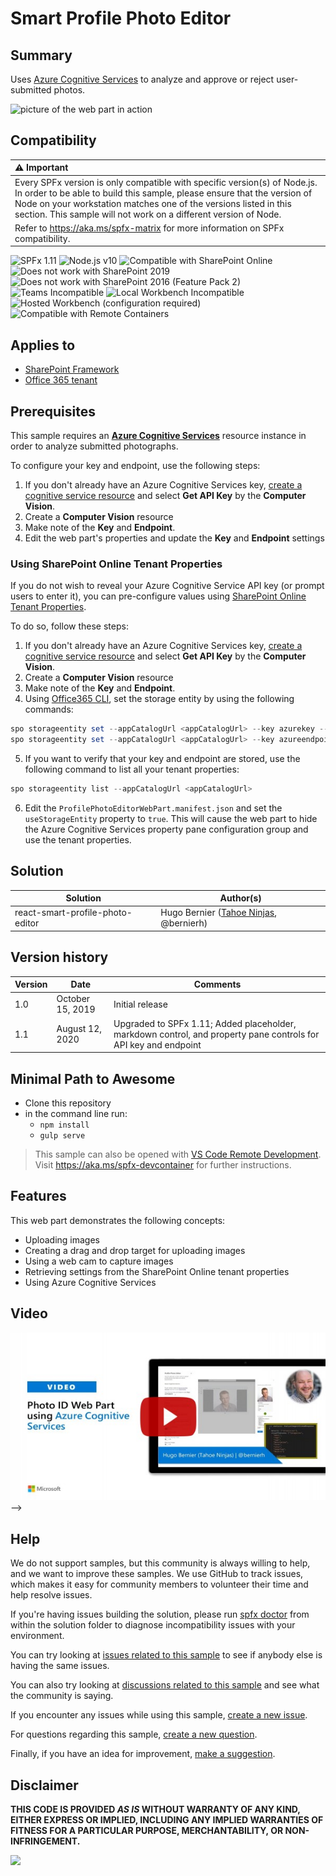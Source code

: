 # Smart Profile Photo Editor

## Summary

Uses [Azure Cognitive Services](https://azure.microsoft.com/en-us/services/cognitive-services/) to analyze and approve or reject user-submitted photos.

![picture of the web part in action](./assets/WebPartPreview.gif)

## Compatibility

| :warning: Important          |
|:---------------------------|
| Every SPFx version is only compatible with specific version(s) of Node.js. In order to be able to build this sample, please ensure that the version of Node on your workstation matches one of the versions listed in this section. This sample will not work on a different version of Node.|
|Refer to <https://aka.ms/spfx-matrix> for more information on SPFx compatibility.   |

![SPFx 1.11](https://img.shields.io/badge/SPFx-1.11.0-green.svg)
![Node.js v10](https://img.shields.io/badge/Node.js-v10-green.svg)
![Compatible with SharePoint Online](https://img.shields.io/badge/SharePoint%20Online-Compatible-green.svg)
![Does not work with SharePoint 2019](https://img.shields.io/badge/SharePoint%20Server%202019-Incompatible-red.svg "SharePoint Server 2019 requires SPFx 1.4.1 or lower")
![Does not work with SharePoint 2016 (Feature Pack 2)](https://img.shields.io/badge/SharePoint%20Server%202016%20(Feature%20Pack%202)-Incompatible-red.svg "SharePoint Server 2016 Feature Pack 2 requires SPFx 1.1")
![Teams Incompatible](https://img.shields.io/badge/Teams-Incompatible-lightgrey.svg)
![Local Workbench Incompatible](https://img.shields.io/badge/Local%20Workbench-Incompatible-red.svg "This solution requires access to the storage entity, which is only available on hosted pages")
![Hosted Workbench (configuration required)](https://img.shields.io/badge/Hosted%20Workbench-Compatible%20(configuration%20required)-yellow.svg "You'll need a key and endpoint to Azure Cognitive Services in the entity storage")
![Compatible with Remote Containers](https://img.shields.io/badge/Remote%20Containers-Compatible-green.svg)

## Applies to

* [SharePoint Framework](https:/dev.office.com/sharepoint)
* [Office 365 tenant](https://dev.office.com/sharepoint/docs/spfx/set-up-your-development-environment)

## Prerequisites

This sample requires an [**Azure Cognitive Services**](https://azure.microsoft.com/en-us/services/cognitive-services/) resource instance in order to analyze submitted photographs.

To configure your key and endpoint, use the following steps:

1. If you don't already have an Azure Cognitive Services key, [create a cognitive service resource](https://azure.microsoft.com/en-us/try/cognitive-services/) and select **Get API Key** by the **Computer Vision**.
2. Create a **Computer Vision** resource
3. Make note of the **Key** and **Endpoint**.
4. Edit the web part's properties and update the **Key** and **Endpoint** settings

### Using SharePoint Online Tenant Properties

If you do not wish to reveal your Azure Cognitive Service API key (or prompt users to enter it), you can pre-configure values using [SharePoint Online Tenant Properties](https://learn.microsoft.com/sharepoint/dev/spfx/tenant-properties?tabs=sprest).

To do so, follow these steps:
1. If you don't already have an Azure Cognitive Services key, [create a cognitive service resource](https://azure.microsoft.com/en-us/try/cognitive-services/) and select **Get API Key** by the **Computer Vision**.
2. Create a **Computer Vision** resource
3. Make note of the **Key** and **Endpoint**.
4. Using [Office365 CLI](https://pnp.github.io/office365-cli?utm_source=msft_docs&utm_medium=page&utm_campaign=Use+SharePoint+Online+tenant+properties), set the storage entity by using the following commands:

```PowerShell
spo storageentity set --appCatalogUrl <appCatalogUrl> --key azurekey --value <value of the key>
spo storageentity set --appCatalogUrl <appCatalogUrl> --key azureendpoint --value <value of the endpoint>
```

5. If you want to verify that your key and endpoint are stored, use the following command to list all your tenant properties:

```PowerShell
spo storageentity list --appCatalogUrl <appCatalogUrl>
```

6. Edit the `ProfilePhotoEditorWebPart.manifest.json` and set the `useStorageEntity` property to `true`. This will cause the web part to hide the Azure Cognitive Services property pane configuration group and use the tenant properties.


## Solution

Solution|Author(s)
--------|---------
react-smart-profile-photo-editor | Hugo Bernier ([Tahoe Ninjas](http://tahoeninjas.blog), @bernierh)


## Version history

Version|Date|Comments
-------|----|--------
1.0|October 15, 2019|Initial release
1.1|August 12, 2020| Upgraded to SPFx 1.11; Added placeholder, markdown control, and property pane controls for API key and endpoint

## Minimal Path to Awesome

* Clone this repository
* in the command line run:
  * `npm install`
  * `gulp serve`

>  This sample can also be opened with [VS Code Remote Development](https://code.visualstudio.com/docs/remote/remote-overview). Visit https://aka.ms/spfx-devcontainer for further instructions.

## Features

This web part demonstrates the following concepts:

* Uploading images
* Creating a drag and drop target for uploading images
* Using a web cam to capture images
* Retrieving settings from the SharePoint Online tenant properties
* Using Azure Cognitive Services

## Video

[![Photo ID Web Part using Azure Cognitive Services](./assets/video-thumbnail.jpg)](https://www.youtube.com/watch?v=FQITfL_EfaU "Photo ID Web Part using Azure Cognitive Services")
-->

## Help

We do not support samples, but this community is always willing to help, and we want to improve these samples. We use GitHub to track issues, which makes it easy for  community members to volunteer their time and help resolve issues.

If you're having issues building the solution, please run [spfx doctor](https://pnp.github.io/cli-microsoft365/cmd/spfx/spfx-doctor/) from within the solution folder to diagnose incompatibility issues with your environment.

You can try looking at [issues related to this sample](https://github.com/pnp/sp-dev-fx-webparts/issues?q=label%3A%22sample%3A%20react-smart-profile-photo-editor") to see if anybody else is having the same issues.

You can also try looking at [discussions related to this sample](https://github.com/pnp/sp-dev-fx-webparts/discussions?discussions_q=react-smart-profile-photo-editor) and see what the community is saying.

If you encounter any issues while using this sample, [create a new issue](https://github.com/pnp/sp-dev-fx-webparts/issues/new?assignees=&labels=Needs%3A+Triage+%3Amag%3A%2Ctype%3Abug-suspected%2Csample%3A%20react-smart-profile-photo-editor&template=bug-report.yml&sample=react-smart-profile-photo-editor&authors=@hugoabernier&title=react-smart-profile-photo-editor%20-%20).

For questions regarding this sample, [create a new question](https://github.com/pnp/sp-dev-fx-webparts/issues/new?assignees=&labels=Needs%3A+Triage+%3Amag%3A%2Ctype%3Aquestion%2Csample%3A%20react-smart-profile-photo-editor&template=question.yml&sample=react-smart-profile-photo-editor&authors=@hugoabernier&title=react-smart-profile-photo-editor%20-%20).

Finally, if you have an idea for improvement, [make a suggestion](https://github.com/pnp/sp-dev-fx-webparts/issues/new?assignees=&labels=Needs%3A+Triage+%3Amag%3A%2Ctype%3Aenhancement%2Csample%3A%20react-smart-profile-photo-editor&template=question.yml&sample=react-smart-profile-photo-editor&authors=@hugoabernier&title=react-smart-profile-photo-editor%20-%20).



## Disclaimer

**THIS CODE IS PROVIDED *AS IS* WITHOUT WARRANTY OF ANY KIND, EITHER EXPRESS OR IMPLIED, INCLUDING ANY IMPLIED WARRANTIES OF FITNESS FOR A PARTICULAR PURPOSE, MERCHANTABILITY, OR NON-INFRINGEMENT.**


<img src="https://pnptelemetry.azurewebsites.net/sp-dev-fx-webparts/samples/react-smart-profile-photo-editor" />

